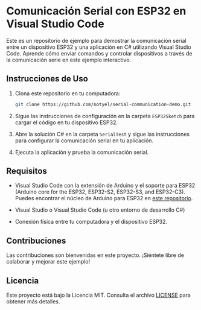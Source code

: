 # Comunicación Serial con ESP32 en Visual Studio Code

Este es un repositorio de ejemplo para demostrar la comunicación serial entre un dispositivo ESP32 y una aplicación en C# utilizando Visual Studio Code. Aprende cómo enviar comandos y controlar dispositivos a través de la comunicación serie en este ejemplo interactivo.

## Instrucciones de Uso

1. Clona este repositorio en tu computadora:

   ```bash
   git clone https://github.com/notyel/serial-communication-demo.git
   ```

2. Sigue las instrucciones de configuración en la carpeta `ESP32Sketch` para cargar el código en tu dispositivo ESP32.

3. Abre la solución C# en la carpeta `SerialTest` y sigue las instrucciones para configurar la comunicación serial en tu aplicación.

4. Ejecuta la aplicación y prueba la comunicación serial.

## Requisitos

- Visual Studio Code con la extensión de Arduino y el soporte para ESP32 (Arduino core for the ESP32, ESP32-S2, ESP32-S3, and ESP32-C3). Puedes encontrar el núcleo de Arduino para ESP32 en [este repositorio](https://github.com/espressif/arduino-esp32).

- Visual Studio o Visual Studio Code (u otro entorno de desarrollo C#)

- Conexión física entre tu computadora y el dispositivo ESP32.

## Contribuciones

Las contribuciones son bienvenidas en este proyecto. ¡Siéntete libre de colaborar y mejorar este ejemplo!

## Licencia

Este proyecto está bajo la Licencia MIT. Consulta el archivo [LICENSE](LICENSE) para obtener más detalles.
